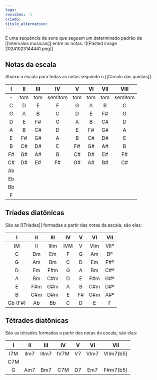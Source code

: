 ```yaml
---
tags: 
revisões: -1
criado: 
título_alternativo:
---
```

É uma sequência de sons que seguem um determinado padrão de [[Intervalos musicais]] entre as notas. 
![[Pasted image 20241023144441.png]]

## Notas da escala
Abaixo a escala para todas as notas seguindo o [[Circulo das quintas]].

|  I  | II  | III |   IV    |  V  | VI  | VII |  VIII   |
| :-: | :-: | :-: | :-----: | :-: | :-: | :-: | :-----: |
|  -  | tom | tom | semitom | tom | tom | tom | semitom |
|  C  |  D  |  E  |    F    |  G  |  A  |  B  |    C    |
|  G  |  A  |  B  |    C    |  D  |  E  | F#  |    G    |
|  D  |  E  | F#  |    G    |  A  |  B  | C#  |    D    |
|  A  |  B  | C#  |    D    |  E  | F#  | G#  |    A    |
|  E  | F#  | G#  |    A    |  B  | C#  | D#  |    E    |
|  B  | C#  | D#  |    E    | F#  | G#  | A#  |    B    |
| F#  | G#  | A#  |    B    | C#  | D#  | E#  |   F#    |
| C#  | D#  | E#  |   F#    | G#  | A#  | B#  |   C#    |
| Ab  |     |     |         |     |     |     |         |
| Eb  |     |     |         |     |     |     |         |
| Bb  |     |     |         |     |     |     |         |
|  F  |     |     |         |     |     |     |         |
## Tríades diatônicas
São as [[Tríades]] formadas a partir das notas da escala, são elas:

|    I    | II  | III  | IV  |  V  | VI  | VII  |
| :-----: | :-: | :--: | :-: | :-: | :-: | :--: |
|   IM    | II  | IIIm | IVM |  V  | VIm | VIIº |
|    C    | Dm  |  Em  |  F  |  G  | Am  |  Bº  |
|    G    | Am  |  Bm  |  C  |  D  | Em  | F#º  |
|    D    | Em  | F#m  |  G  |  A  | Bm  | C#º  |
|    A    | Bm  | C#m  |  D  |  E  | F#m | G#º  |
|    E    | F#m | G#m  |  A  |  B  | C#m | D#º  |
|    B    | C#m | D#m  |  E  | F#  | G#m | A#º  |
| Gb (F#) | Ab  |  Bb  |  C  |  D  |  E  |  F   |

## Tétrades diatônicas
São as tétrades formadas a partir das notas da escala, são elas:

|  I  |  II  |  III  |  IV  |  V  |  VI  |    VII    |
| :-: | :--: | :---: | :--: | :-: | :--: | :-------: |
| I7M | IIm7 | IIIm7 | IV7M | V7  | VIm7 | VIIm7(b5) |
| C7M |      |       |      |     |      |           |
|  G  | Am7  |  Bm7  | C7M  | D7  | Em7  | F#m7(b5)  |
